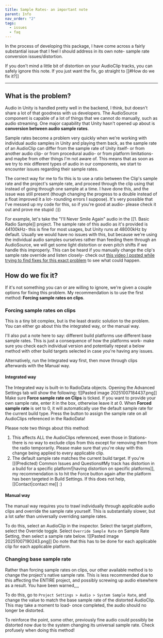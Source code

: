 ```yaml
---
title: Sample Rates- an important note
parent: Info
nav_order: "2"
tags:
  - issues
  - faq
---
```


In the process of developing this package, I have come across a fairly substantial issue that I feel I should address in its own note- sample rate conversion issues/distortion.

If you don't mind a little bit of distortion on your AudioClip tracks, you can safely ignore this note. If you just want the fix, go straight to [[#How do we fix it?]]

---
## What is the problem?
Audio in Unity is handled pretty well in the backend, I think, but doesn't share a lot of that goodness with us developers. The AudioSource component is capable of a lot of things that we cannot do manually, such as audio streaming. One major capability that Unity hasn't opened up about is **conversion between audio sample rates**.

Sample rates become a problem very quickly when we're working with individual audio samples in Unity and playing them back, as the sample rate of an AudioClip can differ from the sample rate of Unity itself- or from another audio clip- or from procedural audio- or from platform limitations- and maybe from other things I'm not aware of. This means that as soon as we try to mix different types of audio in our components, we start to encounter issues regarding their sample rates. 

The correct way for me to fix this is to use a ratio between the Clip's sample rate and the project's sample rate, and proceed through the clip using that instead of going through one sample at a time. I have done this, and the issue was still present (though changing the progress to a double instead of a float improved it a lot- rounding errors I suppose). It's very possible that I've messed up my code for this, so if you're good at audio- please check it out and prove me stupid :)))

For example, let's take the "I'll Never Smile Again" audio in the [[1. Basic Radio Sample]] project. The sample rate of this audio as it's provided is 44100kHz- this is fine for most usages, but Unity runs at 48000kHz by default. Usually we would have no issues with this, but because we're using the individual audio samples ourselves rather than feeding them through an AudioSource, we will get some light distortion or even pitch shifts if we handle this improperly. This can be heard if you manually change the clip's sample rate override and listen closely- check out [this video I posted while trying to find fixes for this exact problem](https://youtu.be/UC8RpxZMkz4) to see what could happen.

## How do we fix it?
If it's not something you can or are willing to ignore, we're given a couple options for fixing this problem. My recommendation is to use the first method: **Forcing sample rates on clips**.
### Forcing sample rates on clips
This is a tiny bit complex, but is the least drastic solution to the problem. You can either go about this the integrated way, or the manual way.

I'll also put a note here to say: different build platforms use different base sample rates. This is just a consequence of how the platforms work- make sure you check each individual version and potentially repeat a below method with other build targets selected in case you're having any issues.

Alternatively, run the Integrated way first, then move through clips afterwards with the Manual way.
#### Integrated way
The Integrated way is built-in to RadioData objects. Opening the Advanced Settings tab will show the following:
![[Pasted image 20251007184437.png]]
Make sure **Force sample rate on Clips** is ticked. If you want to provide your own sample rate, enter it in the box, otherwise leave it at 0. 
When **Forced sample rate** is set to 0, it will automatically use the default sample rate for the current build type. 
Press the button to assign the sample rate on all AudioClips referenced in the RadioData!

Please note two things about this method:
1. This affects ALL the AudioClips referenced, even those in Stations- there is no way to exclude clips from this except for removing them from the radio temporarily. Please make sure that you're okay with this change being applied to every applicable clip.
2. The default sample rate matches the current build target. If you're [[(Predicted) Common Issues and Questions#My track has distortion in a build for a specific platform!|having distortion on specific platforms]], my recommendation is to hit the Force button again after the platform has been targeted in Build Settings. If this does not help, [[Contact|contact me]] :)

#### Manual way
The manual way requires you to trawl individually through applicable audio clips and override the sample rate yourself. This is substantially slower, but a lot safer than universally overriding sample rates.

To do this, select an AudioClip in the inspector. Select the target platform, select the Override toggle. Select `Override Sample Rate` on Sample Rate Setting, then select a sample rate below. 
![[Pasted image 20251007190243.png]]
Do note that this has to be done for each applicable clip for each applicable platform.

### Changing base sample rate
Rather than forcing sample rates on clips, our other available method is to change the project's native sample rate. This is less recommended due to this affecting the ENTIRE project, and possibly screwing up audio elsewhere as a result. You have been warned,,,,

To do this, go to `Project Settings > Audio > System Sample Rate`, and change the value to match the base sample rate of the distorted AudioClip. This may take a moment to load- once completed, the audio should no longer be distorted.

To reinforce the point, some other, previously fine audio could possibly be distorted now due to the system changing its universal sample rate. Check profusely when doing this method!